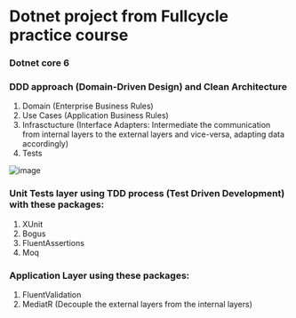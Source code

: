 # Dotnet project from Fullcycle practice course

### Dotnet core 6
### DDD approach (Domain-Driven Design) and Clean Architecture
1. Domain (Enterprise Business Rules)
2. Use Cases (Application Business Rules)
3. Infrasctucture (Interface Adapters: Intermediate the communication from internal layers to the external layers and vice-versa, adapting data accordingly)
4. Tests

![image](https://user-images.githubusercontent.com/31414164/190870678-e2733f30-9d77-4079-8d03-cf3e0c9cb0ed.png)


### Unit Tests layer using TDD process (Test Driven Development) with these packages:
1. XUnit
2. Bogus
3. FluentAssertions
4. Moq

###  Application Layer using these packages:
1. FluentValidation
2. MediatR (Decouple the external layers from the internal layers)
